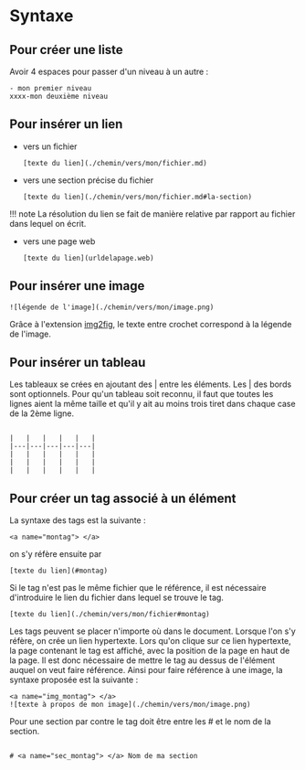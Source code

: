 # Syntaxe

## Pour créer une liste

Avoir 4 espaces pour passer d'un niveau à un autre :

```
- mon premier niveau
xxxx-mon deuxième niveau
```

## Pour insérer un lien

- vers un fichier
    ```
    [texte du lien](./chemin/vers/mon/fichier.md)
    ```

- vers une section précise du fichier

    ```
    [texte du lien](./chemin/vers/mon/fichier.md#la-section)
    ```
!!! note
    La résolution du lien se fait de manière relative par rapport au
    fichier dans lequel on écrit.

- vers une page web

    ```
    [texte du lien](urldelapage.web)
    ```

## Pour insérer une image

```
![légende de l'image](./chemin/vers/mon/image.png)

```

Grâce à l'extension [img2fig](https://pypi.org/project/mkdocs-img2fig-plugin/), le texte entre crochet correspond à la légende de l'image.

## Pour insérer un tableau 

Les tableaux se crées en ajoutant des | entre les éléments. 
Les | des bords sont optionnels.
Pour qu'un tableau soit reconnu, il faut que toutes les lignes aient la même taille et qu'il y ait au moins trois tiret dans chaque case de la 2ème ligne. 


```

|   |   |   |   |   |
|---|---|---|---|---|
|   |   |   |   |   |
|   |   |   |   |   |
|   |   |   |   |   |

```


## <a name="sec_tag"> </a>  Pour créer un tag associé à un élément

La syntaxe des tags est la suivante :

```
<a name="montag"> </a>

```
on s'y réfère ensuite par

```
[texte du lien](#montag)
```
Si le tag n'est pas le même fichier que le référence, il est nécessaire d'introduire le lien du fichier dans lequel se trouve le tag. 

```
[texte du lien](./chemin/vers/mon/fichier#montag)
```

Les tags peuvent se placer n'importe où dans le document. 
Lorsque l'on s'y réfère, on crée un lien hypertexte. 
Lors qu'on clique sur ce lien hypertexte, la page contenant le tag est affiché, avec la position de la page en haut de la page. 
Il est donc nécessaire de mettre le tag au dessus de l'élément auquel on veut faire référence. 
Ainsi pour faire référence à une image, la syntaxe proposée est la suivante : 
```
<a name="img_montag"> </a>
![texte à propos de mon image](./chemin/vers/mon/image.png)
```
Pour une section par contre le tag doit être entre les # et le nom de la section.

```

# <a name="sec_montag"> </a> Nom de ma section
```


